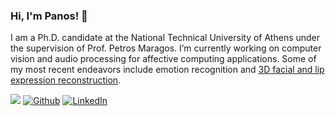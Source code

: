 ### Hi, I'm Panos! 👋

I am a Ph.D. candidate at the National Technical University of Athens under the supervision of Prof. Petros Maragos. I’m currently working on computer vision and audio processing for affective computing applications. Some of my most recent endeavors include emotion recognition and [3D facial and lip expression reconstruction](https://github.com/filby89/spectre).

<p>
<a href="https://scholar.google.com/citations?user=Z3Z8ipkAAAAJ&hl=en" target="_blank"><img src="https://img.shields.io/badge/-Scholar-326ac5?style=for-the-badge&logo=Google-Scholar&logoColor=white"></img></a>
<a href="https://github.com/filby89" target="_blank"><img alt="Github" src="https://img.shields.io/badge/GitHub-%2312100E.svg?&style=for-the-badge&logo=Github&logoColor=white" /></a> 
<a href="https://www.linkedin.com/in/pfilntisis" target="_blank"><img alt="LinkedIn" src="https://img.shields.io/badge/linkedin-%230077B5.svg?&style=for-the-badge&logo=linkedin&logoColor=white" /></a> 
</p>
